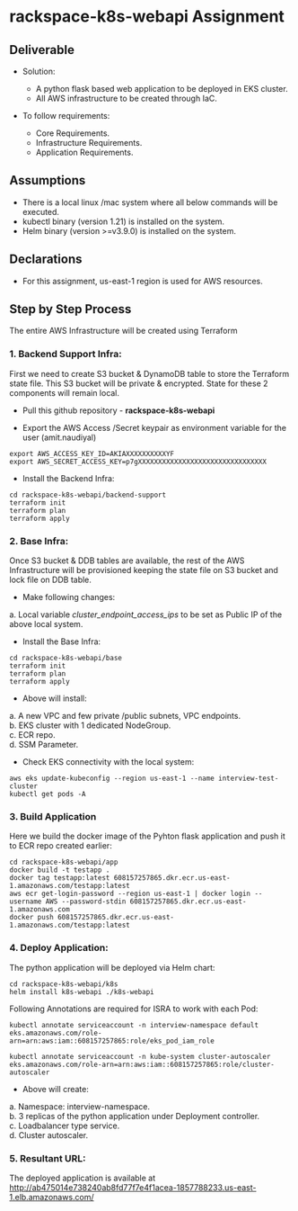 # rackspace-k8s-webapi Assignment

## Deliverable

- Solution: 
	- A python flask based web application to be deployed in EKS cluster.
	- All AWS infrastructure to be created through IaC.
	
- To follow requirements:
	- Core Requirements.
	- Infrastructure Requirements.
	- Application Requirements.


## Assumptions

- There is a local linux /mac system where all below commands will be executed.
- kubectl binary (version 1.21) is installed on the system.
- Helm binary (version >=v3.9.0) is installed on the system.


## Declarations

- For this assignment, us-east-1 region is used for AWS resources.


## Step by Step Process

The entire AWS Infrastructure will be created using Terraform

### 1. Backend Support Infra:

First we need to create S3 bucket & DynamoDB table to store the Terraform state file. This S3 bucket will be private & encrypted. State for these 2 components will remain local.

- Pull this github repository - **rackspace-k8s-webapi**

- Export the AWS Access /Secret keypair as environment variable for the user (amit.naudiyal)

```
export AWS_ACCESS_KEY_ID=AKIAXXXXXXXXXXYF
export AWS_SECRET_ACCESS_KEY=p7gXXXXXXXXXXXXXXXXXXXXXXXXXXXXXXXX
```

- Install the Backend Infra:

```
cd rackspace-k8s-webapi/backend-support
terraform init
terraform plan
terraform apply
```


### 2. Base Infra:

Once S3 bucket & DDB tables are available, the rest of the AWS Infrastructure will be provisioned keeping the state file on S3 bucket and lock file on DDB table.

- Make following changes:

a. Local variable _cluster_endpoint_access_ips_ to be set as Public IP of the above local system.

- Install the Base Infra:

```
cd rackspace-k8s-webapi/base
terraform init
terraform plan
terraform apply
```

- Above will install:
	
a. A new VPC and few private /public subnets, VPC endpoints. <br>
b. EKS cluster with 1 dedicated NodeGroup. <br>
c. ECR repo. <br>
d. SSM Parameter.


- Check EKS connectivity with the local system:

```
aws eks update-kubeconfig --region us-east-1 --name interview-test-cluster
kubectl get pods -A

```


### 3. Build Application

Here we build the docker image of the Pyhton flask application and push it to ECR repo created earlier:

```
cd rackspace-k8s-webapi/app
docker build -t testapp .
docker tag testapp:latest 608157257865.dkr.ecr.us-east-1.amazonaws.com/testapp:latest
aws ecr get-login-password --region us-east-1 | docker login --username AWS --password-stdin 608157257865.dkr.ecr.us-east-1.amazonaws.com
docker push 608157257865.dkr.ecr.us-east-1.amazonaws.com/testapp:latest

```
	

### 4. Deploy Application:

The python application will be deployed via Helm chart:

```
cd rackspace-k8s-webapi/k8s
helm install k8s-webapi ./k8s-webapi
```

Following Annotations are required for ISRA to work with each Pod:

```
kubectl annotate serviceaccount -n interview-namespace default eks.amazonaws.com/role-arn=arn:aws:iam::608157257865:role/eks_pod_iam_role

kubectl annotate serviceaccount -n kube-system cluster-autoscaler eks.amazonaws.com/role-arn=arn:aws:iam::608157257865:role/cluster-autoscaler
```

- Above will create:

a. Namespace: interview-namespace. <br>
b. 3 replicas of the python application under Deployment controller. <br>
c. Loadbalancer type service. <br>
d. Cluster autoscaler.


### 5. Resultant URL:

The deployed application is available at http://ab475014e738240ab8fd77f7e4f1acea-1857788233.us-east-1.elb.amazonaws.com/



